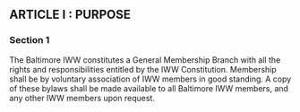 ## ARTICLE I : PURPOSE

### Section 1

The Baltimore IWW constitutes a General Membership Branch with all the rights and responsibilities entitled by the IWW Constitution. Membership shall be by voluntary association of IWW members in good standing. A copy of these bylaws shall be made available to all Baltimore IWW members, and any other IWW members upon request.
